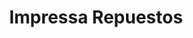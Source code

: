 ---
title: "Impressa Repuestos"
url: /san-miguel/impressa-repuestos/
shop: piezas de automóviles
---